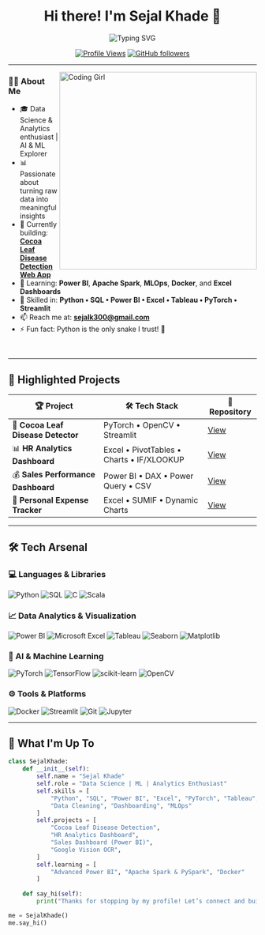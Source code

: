 <div align="center">
  
# Hi there! I'm Sejal Khade 👋

<img src="https://readme-typing-svg.herokuapp.com?font=Fira+Code&size=22&duration=3000&pause=1000&color=3F7FBF&center=true&vCenter=true&width=600&lines=Aspiring+Data+Scientist;Data+Analytics+Intern;Machine+Learning+Engineer;Power+BI+Developer;Python+Developer" alt="Typing SVG" />

<br>

[![Profile Views](https://komarev.com/ghpvc/?username=Sejjjalll&color=0e75b6&style=for-the-badge)](https://github.com/Sejjjalll)
[![GitHub followers](https://img.shields.io/github/followers/Sejjjalll?logo=GitHub&style=for-the-badge)](https://github.com/Sejjjalll)

</div>

---

<img align="right" alt="Coding Girl" width="400" src="https://user-images.githubusercontent.com/74038190/212749447-bfb7e725-6987-49d9-ae85-2015e3e7cc41.gif">

### 🧑‍💻 About Me

- 🎓 Data Science & Analytics enthusiast | AI & ML Explorer
- 📊 Passionate about turning raw data into meaningful insights
- 🔭 Currently building: **[Cocoa Leaf Disease Detection Web App](https://github.com/Sejjjalll/Coco-Leaf-Disease-Dector)**
- 🌱 Learning: **Power BI**, **Apache Spark**, **MLOps**, **Docker**, and **Excel Dashboards**
- 💼 Skilled in: **Python • SQL • Power BI • Excel • Tableau • PyTorch • Streamlit**
- 📫 Reach me at: **sejalk300@gmail.com**
- ⚡ Fun fact: Python is the only snake I trust! 🐍

<br clear="right"/>

---

## 🚀 Highlighted Projects

| 🏆 Project | 🛠️ Tech Stack | 🔗 Repository |
|-----------|---------------|----------------|
| 🌱 **Cocoa Leaf Disease Detector** | PyTorch • OpenCV • Streamlit | [View](https://github.com/Sejjjalll/Coco-Leaf-Disease-Dector) |
| 📊 **HR Analytics Dashboard** | Excel • PivotTables • Charts • IF/XLOOKUP | [View](https://github.com/Sejjjalll/HR-Analytics-Excel) |
| 💰 **Sales Performance Dashboard** | Power BI • DAX • Power Query • CSV | [View](https://github.com/Sejjjalll/Sales-Dashboard-PowerBI) |
| 💼 **Personal Expense Tracker** | Excel • SUMIF • Dynamic Charts | [View](https://github.com/Sejjjalll/Expense-Tracker-Excel) |

---

## 🛠️ Tech Arsenal

### 💻 Languages & Libraries
![Python](https://img.shields.io/badge/Python-3776AB?style=for-the-badge&logo=python)
![SQL](https://img.shields.io/badge/SQL-4479A1?style=for-the-badge&logo=mysql)
![C](https://img.shields.io/badge/C-00599C?style=for-the-badge&logo=c)
![Scala](https://img.shields.io/badge/Scala-DC322F?style=for-the-badge&logo=scala)

### 📈 Data Analytics & Visualization
![Power BI](https://img.shields.io/badge/Power_BI-F2C811?style=for-the-badge&logo=powerbi&logoColor=black)
![Microsoft Excel](https://img.shields.io/badge/Excel-217346?style=for-the-badge&logo=microsoft-excel&logoColor=white)
![Tableau](https://img.shields.io/badge/Tableau-E97627?style=for-the-badge&logo=tableau&logoColor=white)
![Seaborn](https://img.shields.io/badge/Seaborn-3776AB?style=for-the-badge&logo=python)
![Matplotlib](https://img.shields.io/badge/Matplotlib-000000?style=for-the-badge&logo=matplotlib)

### 🧠 AI & Machine Learning
![PyTorch](https://img.shields.io/badge/PyTorch-EE4C2C?style=for-the-badge&logo=pytorch)
![TensorFlow](https://img.shields.io/badge/TensorFlow-FF6F00?style=for-the-badge&logo=tensorflow)
![scikit-learn](https://img.shields.io/badge/Scikit--Learn-F7931E?style=for-the-badge&logo=scikit-learn)
![OpenCV](https://img.shields.io/badge/OpenCV-27338e?style=for-the-badge&logo=opencv)

### ⚙️ Tools & Platforms
![Docker](https://img.shields.io/badge/Docker-2496ED?style=for-the-badge&logo=docker)
![Streamlit](https://img.shields.io/badge/Streamlit-FF4B4B?style=for-the-badge&logo=streamlit)
![Git](https://img.shields.io/badge/Git-F05032?style=for-the-badge&logo=git)
![Jupyter](https://img.shields.io/badge/Jupyter-F37626?style=for-the-badge&logo=jupyter)

---

## 🎯 What I'm Up To

```python
class SejalKhade:
    def __init__(self):
        self.name = "Sejal Khade"
        self.role = "Data Science | ML | Analytics Enthusiast"
        self.skills = [
            "Python", "SQL", "Power BI", "Excel", "PyTorch", "Tableau",
            "Data Cleaning", "Dashboarding", "MLOps"
        ]
        self.projects = [
            "Cocoa Leaf Disease Detection",
            "HR Analytics Dashboard",
            "Sales Dashboard (Power BI)",
            "Google Vision OCR",
        ]
        self.learning = [
            "Advanced Power BI", "Apache Spark & PySpark", "Docker"
        ]
        
    def say_hi(self):
        print("Thanks for stopping by my profile! Let’s connect and build cool things 🚀")

me = SejalKhade()
me.say_hi()
